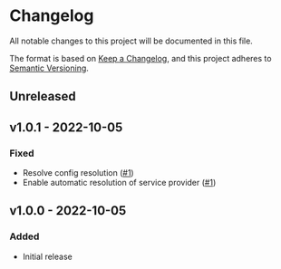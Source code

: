 # Changelog

All notable changes to this project will be documented in this file.

The format is based on [Keep a Changelog](https://keepachangelog.com), and this project adheres to [Semantic Versioning](https://semver.org).

## Unreleased

## v1.0.1 - 2022-10-05

### Fixed
- Resolve config resolution ([#1](https://github.com/parceltrap/driver-trackingmore/pull/1))
- Enable automatic resolution of service provider ([#1](https://github.com/parceltrap/driver-trackingmore/pull/1))

## v1.0.0 - 2022-10-05

### Added
- Initial release
